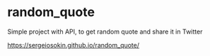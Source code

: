 # random_quote
Simple project with API, to get random quote and share it in Twitter

https://sergeiosokin.github.io/random_quote/